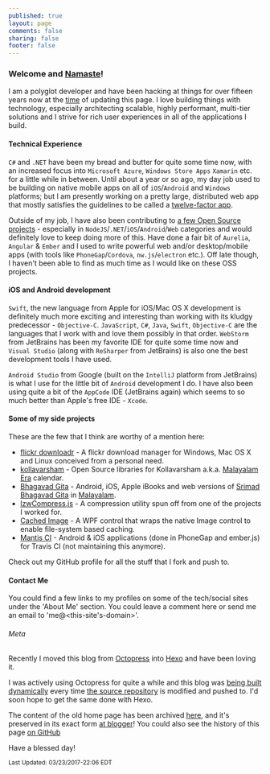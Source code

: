 ```yaml
---
published: true
layout: page
comments: false
sharing: false
footer: false
---
```


### Welcome and [Namaste](http://en.wikipedia.org/wiki/Namaste)!

I am a polyglot developer and have been hacking at things for over fifteen years now at the <a href="#" title="2017-03-23 22:06" onclick="return false;">time</a> of updating this page. I love building things with technology, especially architecting scalable, highly performant, multi-tier solutions and I strive for rich user experiences in all of the applications I build.

#### Technical Experience

`C#` and `.NET` have been my bread and butter for quite some time now, with an increased focus into `Microsoft Azure`, `Windows Store Apps` `Xamarin` etc. for a little while in between. Until about a year or so ago, my day job used to be building on native mobile apps on all of `iOS`/`Android` and `Windows` platforms; but I am presently working on a pretty large, distributed web app that mostly satisfies the guidelines to be called a [twelve-factor app](https://12factor.net/).

Outside of my job, I have also been contributing to [a few Open Source projects](https://github.com/floydpink) - especially in `NodeJS`/`.NET`/`iOS`/`Android`/`Web` categories and would definitely love to keep doing more of this. Have done a fair bit of `Aurelia`, `Angular` & `Ember` and I used to write powerful web and/or desktop/mobile apps (with tools like `PhoneGap`/`Cordova`, `nw.js`/`electron` etc.). Off late though, I haven't been able to find as much time as I would like on these OSS projects.

#### iOS and Android development

`Swift`, the new language from Apple for iOS/Mac OS X development is definitely much more exciting and interesting than working with its kludgy predecessor - `Objective-C`. `JavaScript`, `C#`, `Java`, `Swift`, `Objective-C` are the languages that I work with and love them possibly in that order. `WebStorm` from JetBrains has been my favorite IDE for quite some time now and `Visual Studio` (along with `ReSharper` from JetBrains) is also one the best development tools I have used.

`Android Studio` from Google (built on the `IntelliJ` platform from JetBrains) is what I use for the little bit of `Android` development I do. I have also been using quite a bit of the `AppCode` IDE (JetBrains again) which seems to so much better than Apple's free IDE - `Xcode`.

#### Some of my side projects

These are the few that I think are worthy of a mention here:

 - [flickr downloadr](http://flickrdownloadr.com) - A flickr download manager for Windows, Mac OS X and Linux conceived from a personal need.
 - [kollavarsham](http://kollavarsham.org) - Open Source libraries for Kollavarsham a.k.a. [Malayalam Era](https://en.wikipedia.org/wiki/Malayalam_calendar) calendar.
 - [Bhagavad Gita](http://floydpink.github.io/BhagavadGita) - Android, iOS, Apple iBooks and web versions of [Srimad Bhagavad Gita](http://en.wikipedia.org/wiki/Bhagavad_Gita) in [Malayalam](http://en.wikipedia.org/wiki/Malayalam).
 - [lzwCompress.js](http://floydpink.github.io/lzwCompress.js) - A compression utility spun off from one of the projects I worked for.
 - [Cached Image](https://github.com/floydpink/CachedImage) - A WPF control that wraps the native Image control to enable file-system based caching.
 - [Mantis CI](http://floydpink.github.io/Mantis-CI/) - Android & iOS applications (done in PhoneGap and ember.js) for Travis CI (not maintaining this anymore).

Check out my GitHub profile for all the stuff that I fork and push to.

#### Contact Me

You could find a few links to my profiles on some of the tech/social sites under the 'About Me' section. You could leave a comment here or send me an email to 'me@<this-site's-domain>'.

###### Meta

Recently I moved this blog from [Octopress](http://octopress.org/) into [Hexo](http://hexo.io/) and have been loving it.

I was actively using Octopress for quite a while and this blog was [being built dynamically](https://www.harimenon.com/blog/2013/01/27/auto-deploying-to-my-octopress-blog/) every time [the source repository](https://github.com/floydpink/harimenon.com) is modified and pushed to. I'd soon hope to get the same done with Hexo.

The content of the old home page has been archived [here](/bloggerhome), and it's preserved in its exact form [at blogger](http://harimenonhome.blogspot.com)! You could also see the history of this page [on GitHub](https://github.com/floydpink/harimenon.com/commits/master/source/index.markdown)

Have a blessed day!

<small>Last Updated: 03/23/2017-22:06 EDT</small>
